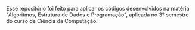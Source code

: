 Esse repositório foi feito para aplicar os códigos desenvolvidos na matéria "Algoritmos, Estrutura de Dados e Programação", aplicada no 3° semestre do curso de Ciência da Computação. 